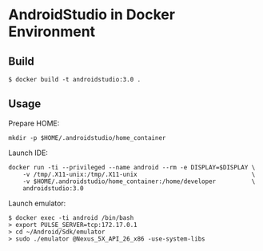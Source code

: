 # AndroidStudio in Docker Environment

## Build

    $ docker build -t androidstudio:3.0 .

## Usage

Prepare HOME:

    mkdir -p $HOME/.androidstudio/home_container

Launch IDE:

    docker run -ti --privileged --name android --rm -e DISPLAY=$DISPLAY \
        -v /tmp/.X11-unix:/tmp/.X11-unix                                \
        -v $HOME/.androidstudio/home_container:/home/developer          \
        androidstudio:3.0

Launch emulator:

    $ docker exec -ti android /bin/bash
    > export PULSE_SERVER=tcp:172.17.0.1
    > cd ~/Android/Sdk/emulator
    > sudo ./emulator @Nexus_5X_API_26_x86 -use-system-libs

